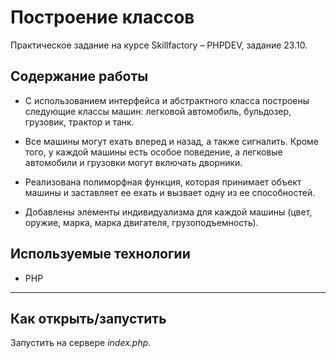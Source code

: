 # Построение классов
Практическое задание на курсе Skillfactory &ndash; PHPDEV, задание 23.10.

## Содержание работы

* С использованием интерфейса и абстрактного класса построены следующие классы машин: легковой автомобиль, бульдозер, грузовик, трактор и танк.

* Все машины могут ехать вперед и назад, а также сигналить. Кроме того, у каждой машины есть особое поведение, а легковые автомобили и грузовки могут включать дворники.

* Реализована полиморфная функция, которая принимает объект машины и заставляет ее ехать и вызвает одну из ее способностей.

* Добавлены элементы индивидуализма для каждой машины (цвет, оружие, марка, марка двигателя, грузоподъемность).

## Используемые технологии

* PHP

---
## Как открыть/запустить

Запустить на сервере *index.php*.